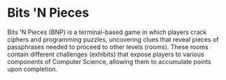 # Bits 'N Pieces

Bits 'N Pieces (BNP) is a terminal-based game in which players crack ciphers and programming puzzles, uncovering clues that reveal pieces of passphrases needed to proceed to other levels (rooms). These rooms contain different challenges (exhibits) that expose players to various components of Computer Science, allowing them to accumulate points upon completion.
